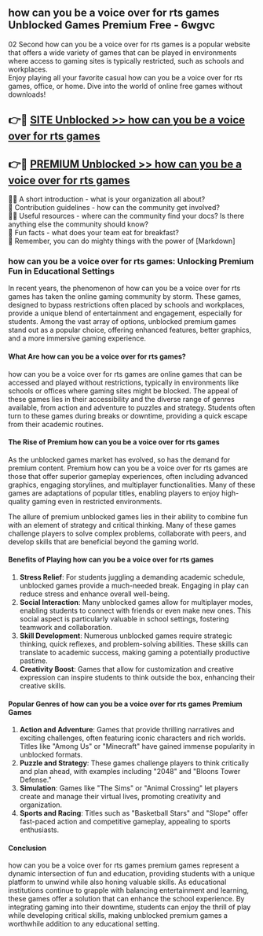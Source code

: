 ## how can you be a voice over for rts games Unblocked Games Premium Free - 6wgvc

02 Second how can you be a voice over for rts games is a popular website that offers a wide variety of games that can be played in environments where access to gaming sites is typically restricted, such as schools and workplaces.  
Enjoy playing all your favorite casual how can you be a voice over for rts games, office, or home. Dive into the world of online free games without downloads!

## 👉🔴 [SITE Unblocked >> how can you be a voice over for rts games](http://freeplayer.one?title=how_can_you_be_a_voice_over_for_rts_games&ref=13D)

## 👉🔴 [PREMIUM Unblocked >> how can you be a voice over for rts games](http://freeplayer.one?title=how_can_you_be_a_voice_over_for_rts_games&ref=13D)

🙋‍♀️ A short introduction - what is your organization all about?  
🌈 Contribution guidelines - how can the community get involved?  
👩‍💻 Useful resources - where can the community find your docs? Is there anything else the community should know?  
🍿 Fun facts - what does your team eat for breakfast?  
🧙 Remember, you can do mighty things with the power of [Markdown]

### how can you be a voice over for rts games: Unlocking Premium Fun in Educational Settings

In recent years, the phenomenon of how can you be a voice over for rts games has taken the online gaming community by storm. These games, designed to bypass restrictions often placed by schools and workplaces, provide a unique blend of entertainment and engagement, especially for students. Among the vast array of options, unblocked premium games stand out as a popular choice, offering enhanced features, better graphics, and a more immersive gaming experience.

#### What Are how can you be a voice over for rts games?

how can you be a voice over for rts games are online games that can be accessed and played without restrictions, typically in environments like schools or offices where gaming sites might be blocked. The appeal of these games lies in their accessibility and the diverse range of genres available, from action and adventure to puzzles and strategy. Students often turn to these games during breaks or downtime, providing a quick escape from their academic routines.

#### The Rise of Premium how can you be a voice over for rts games

As the unblocked games market has evolved, so has the demand for premium content. Premium how can you be a voice over for rts games are those that offer superior gameplay experiences, often including advanced graphics, engaging storylines, and multiplayer functionalities. Many of these games are adaptations of popular titles, enabling players to enjoy high-quality gaming even in restricted environments.

The allure of premium unblocked games lies in their ability to combine fun with an element of strategy and critical thinking. Many of these games challenge players to solve complex problems, collaborate with peers, and develop skills that are beneficial beyond the gaming world.

#### Benefits of Playing how can you be a voice over for rts games

1.  **Stress Relief**: For students juggling a demanding academic schedule, unblocked games provide a much-needed break. Engaging in play can reduce stress and enhance overall well-being.
2.  **Social Interaction**: Many unblocked games allow for multiplayer modes, enabling students to connect with friends or even make new ones. This social aspect is particularly valuable in school settings, fostering teamwork and collaboration.
3.  **Skill Development**: Numerous unblocked games require strategic thinking, quick reflexes, and problem-solving abilities. These skills can translate to academic success, making gaming a potentially productive pastime.
4.  **Creativity Boost**: Games that allow for customization and creative expression can inspire students to think outside the box, enhancing their creative skills.

#### Popular Genres of how can you be a voice over for rts games Premium Games

1.  **Action and Adventure**: Games that provide thrilling narratives and exciting challenges, often featuring iconic characters and rich worlds. Titles like "Among Us" or "Minecraft" have gained immense popularity in unblocked formats.
2.  **Puzzle and Strategy**: These games challenge players to think critically and plan ahead, with examples including "2048" and "Bloons Tower Defense."
3.  **Simulation**: Games like "The Sims" or "Animal Crossing" let players create and manage their virtual lives, promoting creativity and organization.
4.  **Sports and Racing**: Titles such as "Basketball Stars" and "Slope" offer fast-paced action and competitive gameplay, appealing to sports enthusiasts.

#### Conclusion

how can you be a voice over for rts games premium games represent a dynamic intersection of fun and education, providing students with a unique platform to unwind while also honing valuable skills. As educational institutions continue to grapple with balancing entertainment and learning, these games offer a solution that can enhance the school experience. By integrating gaming into their downtime, students can enjoy the thrill of play while developing critical skills, making unblocked premium games a worthwhile addition to any educational setting.
